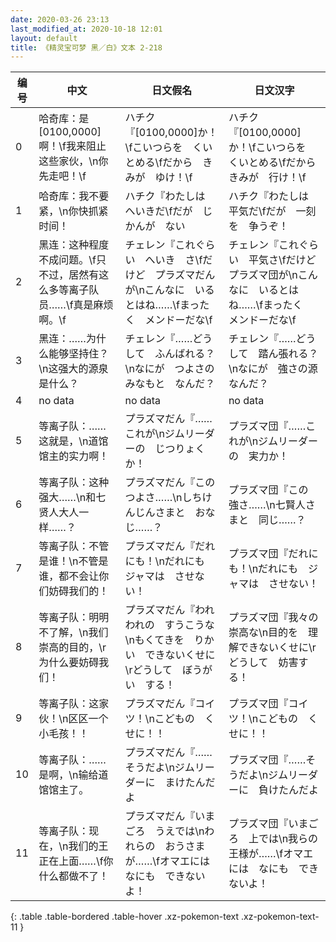 ```yaml
---
date: 2020-03-26 23:13
last_modified_at: 2020-10-18 12:01
layout: default
title: 《精灵宝可梦 黑／白》文本 2-218
---
```

| 编号 | 中文 | 日文假名 | 日文汉字 |
| ---- | ---- | ---- | --- |
| 0 | 哈奇库：是[0100,0000]啊！\f我来阻止这些家伙，\n你先走吧！\f | ハチク『[0100,0000]か！\fこいつらを　くいとめる\fだから　きみが　ゆけ！\f | ハチク『[0100,0000]か！\fこいつらを　くいとめる\fだから　きみが　行け！\f |
| 1 | 哈奇库：我不要紧，\n你快抓紧时间！ | ハチク『わたしは　へいきだ\fだが　じかんが　ない | ハチク『わたしは　平気だ\fだが　一刻を　争うぞ！ |
| 2 | 黑连：这种程度不成问题。\f只不过，居然有这么多等离子队员……\f真是麻烦啊。\f | チェレン『これぐらい　へいき　さ\fだけど　プラズマだんが\nこんなに　いるとはね……\fまったく　メンドーだな\f | チェレン『これぐらい　平気さ\fだけど　プラズマ団が\nこんなに　いるとはね……\fまったく　メンドーだな\f |
| 3 | 黑连：……为什么能够坚持住？\n这强大的源泉是什么？ | チェレン『……どうして　ふんばれる？\nなにが　つよさの　みなもと　なんだ？ | チェレン『……どうして　踏ん張れる？\nなにが　強さの源　なんだ？ |
| 4 | no data | no data | no data |
| 5 | 等离子队：……这就是，\n道馆馆主的实力啊！ | プラズマだん『……これが\nジムリーダーの　じつりょく　か！ | プラズマ団『……これが\nジムリーダーの　実力か！ |
| 6 | 等离子队：这种强大……\n和七贤人大人一样……？ | プラズマだん『この　つよさ……\nしちけんじんさまと　おなじ……？ | プラズマ団『この　強さ……\n七賢人さまと　同じ……？ |
| 7 | 等离子队：不管是谁！\n不管是谁，都不会让你们妨碍我们的！ | プラズマだん『だれにも！\nだれにも　ジャマは　させない！ | プラズマ団『だれにも！\nだれにも　ジャマは　させない！ |
| 8 | 等离子队：明明不了解，\n我们崇高的目的，\r为什么要妨碍我们！ | プラズマだん『われわれの　すうこうな\nもくてきを　りかい　できないくせに\rどうして　ぼうがい　する！ | プラズマ団『我々の　崇高な\n目的を　理解できないくせに\rどうして　妨害する！ |
| 9 | 等离子队：这家伙！\n区区一个小毛孩！！ | プラズマだん『コイツ！\nこどもの　くせに！！ | プラズマ団『コイツ！\nこどもの　くせに！！ |
| 10 | 等离子队：……是啊，\n输给道馆馆主了。 | プラズマだん『……そうだよ\nジムリーダーに　まけたんだよ | プラズマ団『……そうだよ\nジムリーダーに　負けたんだよ |
| 11 | 等离子队：现在，\n我们的王正在上面……\f你什么都做不了！ | プラズマだん『いまごろ　うえでは\nわれらの　おうさまが……\fオマエには　なにも　できないよ！ | プラズマ団『いまごろ　上では\n我らの　王様が……\fオマエには　なにも　できないよ！ |
{: .table .table-bordered .table-hover .xz-pokemon-text .xz-pokemon-text-11 }